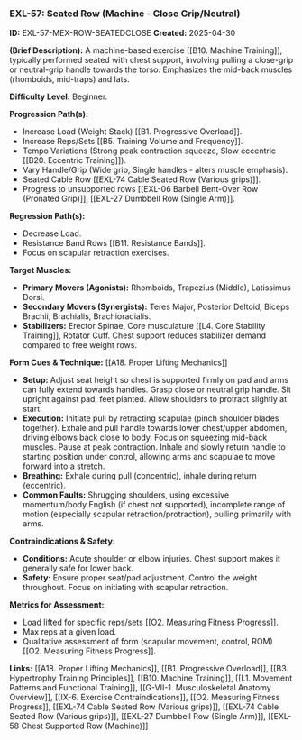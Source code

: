 ### **EXL-57: Seated Row (Machine - Close Grip/Neutral)**

**ID:** EXL-57-MEX-ROW-SEATEDCLOSE **Created:** 2025-04-30

**(Brief Description):** A machine-based exercise [[B10. Machine Training]], typically performed seated with chest support, involving pulling a close-grip or neutral-grip handle towards the torso. Emphasizes the mid-back muscles (rhomboids, mid-traps) and lats.

**Difficulty Level:** Beginner.

**Progression Path(s):**

- Increase Load (Weight Stack) [[B1. Progressive Overload]].
- Increase Reps/Sets [[B5. Training Volume and Frequency]].
- Tempo Variations (Strong peak contraction squeeze, Slow eccentric [[B20. Eccentric Training]]).
- Vary Handle/Grip (Wide grip, Single handles - alters muscle emphasis).
- Seated Cable Row  [[EXL-74 Cable Seated Row (Various grips)]].
- Progress to unsupported rows [[EXL-06 Barbell Bent-Over Row (Pronated Grip)]], [[EXL-27 Dumbbell Row (Single Arm)]].

**Regression Path(s):**

- Decrease Load.
- Resistance Band Rows [[B11. Resistance Bands]].
- Focus on scapular retraction exercises.

**Target Muscles:**

- **Primary Movers (Agonists):** Rhomboids, Trapezius (Middle), Latissimus Dorsi.
- **Secondary Movers (Synergists):** Teres Major, Posterior Deltoid, Biceps Brachii, Brachialis, Brachioradialis.
- **Stabilizers:** Erector Spinae, Core musculature [[L4. Core Stability Training]], Rotator Cuff. Chest support reduces stabilizer demand compared to free weight rows.

**Form Cues & Technique:** [[A18. Proper Lifting Mechanics]]

- **Setup:** Adjust seat height so chest is supported firmly on pad and arms can fully extend towards handles. Grasp close or neutral grip handle. Sit upright against pad, feet planted. Allow shoulders to protract slightly at start.
- **Execution:** Initiate pull by retracting scapulae (pinch shoulder blades together). Exhale and pull handle towards lower chest/upper abdomen, driving elbows back close to body. Focus on squeezing mid-back muscles. Pause at peak contraction. Inhale and slowly return handle to starting position under control, allowing arms and scapulae to move forward into a stretch.
- **Breathing:** Exhale during pull (concentric), inhale during return (eccentric).
- **Common Faults:** Shrugging shoulders, using excessive momentum/body English (if chest not supported), incomplete range of motion (especially scapular retraction/protraction), pulling primarily with arms.

**Contraindications & Safety:**

- **Conditions:** Acute shoulder or elbow injuries. Chest support makes it generally safe for lower back.
- **Safety:** Ensure proper seat/pad adjustment. Control the weight throughout. Focus on initiating with scapular retraction.

**Metrics for Assessment:**

- Load lifted for specific reps/sets [[O2. Measuring Fitness Progress]].
- Max reps at a given load.
- Qualitative assessment of form (scapular movement, control, ROM) [[O2. Measuring Fitness Progress]].

**Links:** [[A18. Proper Lifting Mechanics]], [[B1. Progressive Overload]], [[B3. Hypertrophy Training Principles]], [[B10. Machine Training]], [[L1. Movement Patterns and Functional Training]], [[G-VII-1. Musculoskeletal Anatomy Overview]], [[IX-6. Exercise Contraindications]], [[O2. Measuring Fitness Progress]], [[EXL-74 Cable Seated Row (Various grips)]], [[EXL-74 Cable Seated Row (Various grips)]], [[EXL-27 Dumbbell Row (Single Arm)]], [[EXL-58 Chest Supported Row (Machine)]]